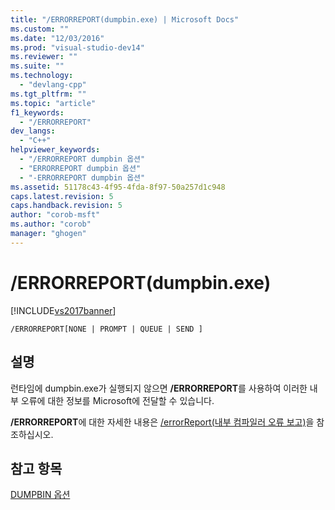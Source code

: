 ```yaml
---
title: "/ERRORREPORT(dumpbin.exe) | Microsoft Docs"
ms.custom: ""
ms.date: "12/03/2016"
ms.prod: "visual-studio-dev14"
ms.reviewer: ""
ms.suite: ""
ms.technology: 
  - "devlang-cpp"
ms.tgt_pltfrm: ""
ms.topic: "article"
f1_keywords: 
  - "/ERRORREPORT"
dev_langs: 
  - "C++"
helpviewer_keywords: 
  - "/ERRORREPORT dumpbin 옵션"
  - "ERRORREPORT dumpbin 옵션"
  - "-ERRORREPORT dumpbin 옵션"
ms.assetid: 51178c43-4f95-4fda-8f97-50a257d1c948
caps.latest.revision: 5
caps.handback.revision: 5
author: "corob-msft"
ms.author: "corob"
manager: "ghogen"
---
```

# /ERRORREPORT(dumpbin.exe)
[!INCLUDE[vs2017banner](../../assembler/inline/includes/vs2017banner.md)]

```  
/ERRORREPORT[NONE | PROMPT | QUEUE | SEND ]  
```  
  
## 설명  
 런타임에 dumpbin.exe가 실행되지 않으면 **\/ERRORREPORT**를 사용하여 이러한 내부 오류에 대한 정보를 Microsoft에 전달할 수 있습니다.  
  
 **\/ERRORREPORT**에 대한 자세한 내용은 [\/errorReport\(내부 컴파일러 오류 보고\)](../../build/reference/errorreport-report-internal-compiler-errors.md)을 참조하십시오.  
  
## 참고 항목  
 [DUMPBIN 옵션](../../build/reference/dumpbin-options.md)